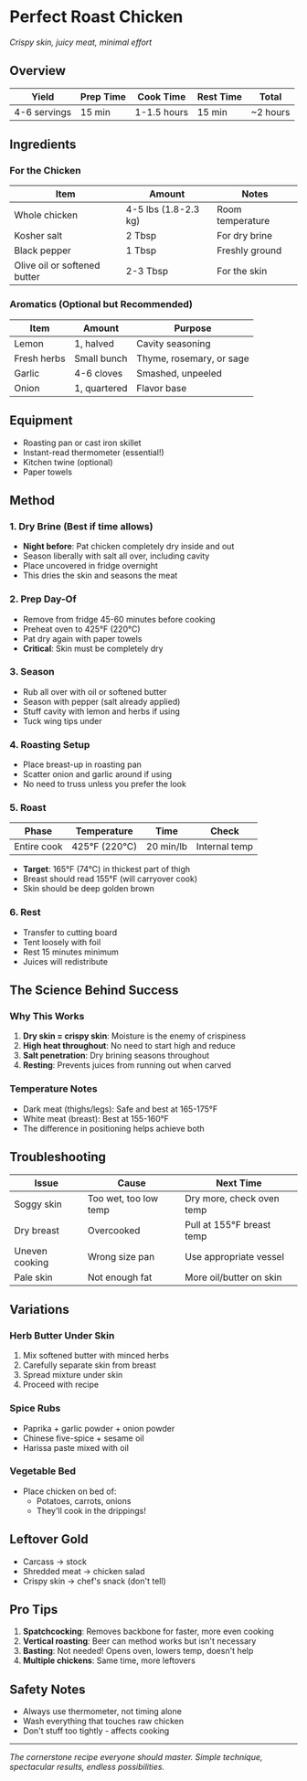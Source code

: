# Perfect Roast Chicken
*Crispy skin, juicy meat, minimal effort*

## Overview
| Yield | Prep Time | Cook Time | Rest Time | Total |
|---|---|---|---|---|
| 4-6 servings | 15 min | 1-1.5 hours | 15 min | ~2 hours |

## Ingredients

### For the Chicken
| Item | Amount | Notes |
|------|--------|-------|
| Whole chicken | 4-5 lbs (1.8-2.3 kg) | Room temperature |
| Kosher salt | 2 Tbsp | For dry brine |
| Black pepper | 1 Tbsp | Freshly ground |
| Olive oil or softened butter | 2-3 Tbsp | For the skin |

### Aromatics (Optional but Recommended)
| Item | Amount | Purpose |
|------|--------|---------|
| Lemon | 1, halved | Cavity seasoning |
| Fresh herbs | Small bunch | Thyme, rosemary, or sage |
| Garlic | 4-6 cloves | Smashed, unpeeled |
| Onion | 1, quartered | Flavor base |

## Equipment
- Roasting pan or cast iron skillet
- Instant-read thermometer (essential!)
- Kitchen twine (optional)
- Paper towels

## Method

### 1. Dry Brine (Best if time allows)
- **Night before**: Pat chicken completely dry inside and out
- Season liberally with salt all over, including cavity
- Place uncovered in fridge overnight
- This dries the skin and seasons the meat

### 2. Prep Day-Of
- Remove from fridge 45-60 minutes before cooking
- Preheat oven to 425°F (220°C)
- Pat dry again with paper towels
- **Critical**: Skin must be completely dry

### 3. Season
- Rub all over with oil or softened butter
- Season with pepper (salt already applied)
- Stuff cavity with lemon and herbs if using
- Tuck wing tips under

### 4. Roasting Setup
- Place breast-up in roasting pan
- Scatter onion and garlic around if using
- No need to truss unless you prefer the look

### 5. Roast
| Phase | Temperature | Time | Check |
|-------|-------------|------|-------|
| Entire cook | 425°F (220°C) | 20 min/lb | Internal temp |

- **Target**: 165°F (74°C) in thickest part of thigh
- Breast should read 155°F (will carryover cook)
- Skin should be deep golden brown

### 6. Rest
- Transfer to cutting board
- Tent loosely with foil
- Rest 15 minutes minimum
- Juices will redistribute

## The Science Behind Success

### Why This Works
1. **Dry skin = crispy skin**: Moisture is the enemy of crispiness
2. **High heat throughout**: No need to start high and reduce
3. **Salt penetration**: Dry brining seasons throughout
4. **Resting**: Prevents juices from running out when carved

### Temperature Notes
- Dark meat (thighs/legs): Safe and best at 165-175°F
- White meat (breast): Best at 155-160°F
- The difference in positioning helps achieve both

## Troubleshooting

| Issue | Cause | Next Time |
|-------|-------|-----------|
| Soggy skin | Too wet, too low temp | Dry more, check oven temp |
| Dry breast | Overcooked | Pull at 155°F breast temp |
| Uneven cooking | Wrong size pan | Use appropriate vessel |
| Pale skin | Not enough fat | More oil/butter on skin |

## Variations

### Herb Butter Under Skin
1. Mix softened butter with minced herbs
2. Carefully separate skin from breast
3. Spread mixture under skin
4. Proceed with recipe

### Spice Rubs
- Paprika + garlic powder + onion powder
- Chinese five-spice + sesame oil
- Harissa paste mixed with oil

### Vegetable Bed
- Place chicken on bed of:
  - Potatoes, carrots, onions
  - They'll cook in the drippings!

## Leftover Gold
- Carcass → stock
- Shredded meat → chicken salad
- Crispy skin → chef's snack (don't tell)

## Pro Tips
1. **Spatchcocking**: Removes backbone for faster, more even cooking
2. **Vertical roasting**: Beer can method works but isn't necessary
3. **Basting**: Not needed! Opens oven, lowers temp, doesn't help
4. **Multiple chickens**: Same time, more leftovers

## Safety Notes
- Always use thermometer, not timing alone
- Wash everything that touches raw chicken
- Don't stuff too tightly - affects cooking

---

*The cornerstone recipe everyone should master. Simple technique, spectacular results, endless possibilities.*